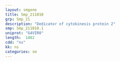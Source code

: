 ```yaml
---
layout: smgene
title: Smp_211010
grp: Smp_21
description: "Dedicator of cytokinesis protein 2"
smp: Smp_211010.1
uniprot: "G4VIR0"
length:  1482
cdd: "ns"
kk: ns
categories: sm
---
```

